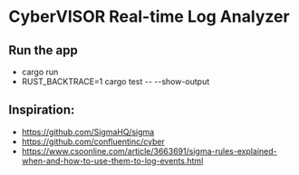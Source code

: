 # CyberVISOR Real-time Log Analyzer

## Run the app

- cargo run
- RUST_BACKTRACE=1 cargo test -- --show-output

## Inspiration:

- https://github.com/SigmaHQ/sigma
- https://github.com/confluentinc/cyber
- https://www.csoonline.com/article/3663691/sigma-rules-explained-when-and-how-to-use-them-to-log-events.html

